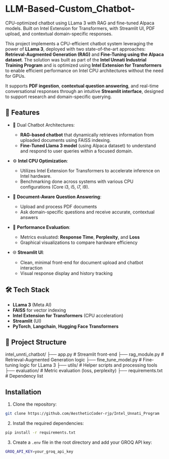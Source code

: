 # LLM-Based-Custom_Chatbot-
CPU-optimized chatbot using LLama 3 with RAG and fine-tuned Alpaca models. Built on Intel Extension for Transformers, with Streamlit UI, PDF upload, and contextual domain-specific responses.

This project implements a CPU-efficient chatbot system leveraging the power of **LLama 3**, deployed with two state-of-the-art approaches: **Retrieval-Augmented Generation (RAG)** and **Fine-Tuning using the Alpaca dataset**. The solution was built as part of the **Intel Unnati Industrial Training Program** and is optimized using **Intel Extension for Transformers** to enable efficient performance on Intel CPU architectures without the need for GPUs.

It supports **PDF ingestion**, **contextual question answering**, and real-time conversational responses through an intuitive **Streamlit interface**, designed to support research and domain-specific querying.

## 🚀 Features

- 💬 Dual Chatbot Architectures:
  - **RAG-based chatbot** that dynamically retrieves information from uploaded documents using FAISS indexing.
  - **Fine-Tuned Llama 3 model** (using Alpaca dataset) to understand and respond to user queries within a focused domain.

- ⚙️ **Intel CPU Optimization**:
  - Utilizes Intel Extension for Transformers to accelerate inference on Intel hardware.
  - Benchmarking done across systems with various CPU configurations (Core i3, i5, i7, i9).

- 📄 **Document-Aware Question Answering**:
  - Upload and process PDF documents
  - Ask domain-specific questions and receive accurate, contextual answers

- 🧪 **Performance Evaluation**:
  - Metrics evaluated: **Response Time**, **Perplexity**, and **Loss**
  - Graphical visualizations to compare hardware efficiency

- 🌐 **Streamlit UI**:
  - Clean, minimal front-end for document upload and chatbot interaction
  - Visual response display and history tracking
 
## 🛠️ Tech Stack

- **LLama 3** (Meta AI)
- **FAISS** for vector indexing
- **Intel Extension for Transformers** (CPU acceleration)
- **Streamlit** (UI)
- **PyTorch**, **Langchain**, **Hugging Face Transformers**

## 📂 Project Structure

intel_unnti_chatbot/
├── app.py # Streamlit front-end
├── rag_module.py # Retrieval-Augmented Generation logic
├── fine_tune_model.py # Fine-tuning logic for LLama 3
├── utils/ # Helper scripts and processing tools
├── evaluation/ # Metric evaluation (loss, perplexity)
├── requirements.txt # Dependency list

## Installation

1. Clone the repository:

```bash
git clone https://github.com/AestheticCoder-rjp/Intel_Unnati_Program
```

2. Install the required dependencies:
   

```bash
pip install -r requirements.txt
```

3. Create a `.env` file in the root directory and add your GROQ API key:

```bash
GROQ_API_KEY=your_groq_api_key
```




